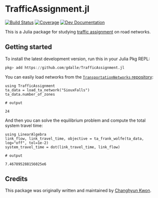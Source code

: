 # TrafficAssignment.jl

[![Build Status](https://github.com/gdalle/TrafficAssignment.jl/actions/workflows/Test.yml/badge.svg?branch=master)](https://github.com/gdalle/TrafficAssignment.jl/actions/workflows/Test.yml?query=branch%3Amaster)
[![Coverage](https://codecov.io/gh/gdalle/TrafficAssignment.jl/branch/master/graph/badge.svg)](https://app.codecov.io/gh/gdalle/TrafficAssignment.jl)
[![Dev Documentation](https://img.shields.io/badge/docs-dev-blue.svg)](https://gdalle.github.io/TrafficAssignment.jl/dev/)

This is a Julia package for studying [traffic assignment](https://en.wikipedia.org/wiki/Route_assignment) on road networks.

## Getting started

To install the latest development version, run this in your Julia Pkg REPL:

```julia
pkg> add https://github.com/gdalle/TrafficAssignment.jl
```

You can easily load networks from the [`TransportationNetworks` repository](https://github.com/bstabler/TransportationNetworks):

```jldoctest readme
using TrafficAssignment
ta_data = load_ta_network("SiouxFalls")
ta_data.number_of_zones

# output

24
```

And then you can solve the equilibrium problem and compute the total system travel time:

```jldoctest readme
using LinearAlgebra
link_flow, link_travel_time, objective = ta_frank_wolfe(ta_data, log="off", tol=1e-2)
system_travel_time = dot(link_travel_time, link_flow)

# output

7.467895288156025e6
```

## Credits

This package was originally written and maintained by [Changhyun Kwon](http://www.chkwon.net).
